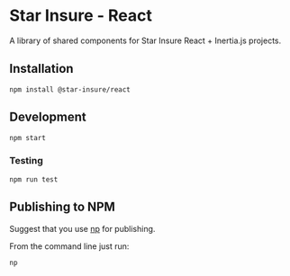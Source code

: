 # Star Insure - React
A library of shared components for Star Insure React + Inertia.js projects.

## Installation
```
npm install @star-insure/react
```

## Development
```bash
npm start
```
### Testing
```
npm run test
```

## Publishing to NPM
Suggest that you use [np](https://github.com/sindresorhus/np) for publishing.

From the command line just run:
```
np
```
